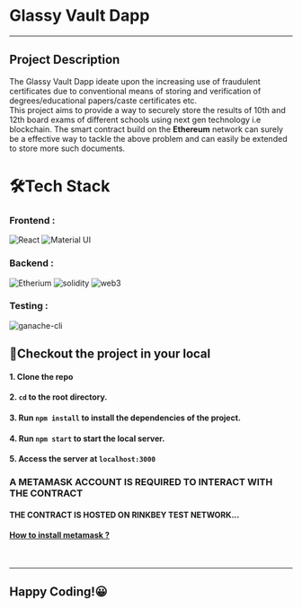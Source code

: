 # Glassy Vault Dapp
<hr>

## Project Description <br>
The Glassy Vault Dapp ideate upon the increasing use of fraudulent certificates due to conventional means of storing and verification of degrees/educational papers/caste certificates etc.<br/>
This project aims to provide a way to securely store the results of 10th and 12th board exams of different schools using next gen technology i.e blockchain.
The smart contract build on the <strong>Ethereum</strong> network can surely be a effective way to tackle the above problem and can easily be extended to store more such documents.

# 🛠Tech Stack<br>
### Frontend :
![React](https://img.shields.io/badge/React-20232A?style=for-the-badge&logo=react&logoColor=61DAFB)
![Material UI](https://img.shields.io/badge/Material--UI-0081CB?style=for-the-badge&logo=material-ui&logoColor=white)&nbsp;
 ### Backend :
 ![Etherium](https://img.shields.io/badge/Ethereum-3C3C3D?style=for-the-badge&logo=Ethereum&logoColor=white)
 ![solidity](https://img.shields.io/badge/Solidity-3C3C3D?style=for-the-badge&logo=solidity&logoColor=white)
 ![web3](https://img.shields.io/badge/Web3.js-3C3C3D?style=for-the-badge&logo=web3.js&logoColor=white)
 ### Testing :
 ![ganache-cli](https://img.shields.io/badge/ganache-3C3C3D?style=for-the-badge&logo=ganache&logoColor=white)
 <br>
 ## 👀Checkout the project in your local
 #### 1. Clone the repo
 #### 2. `cd` to the root directory.
 #### 3. Run `npm install` to install the dependencies of the project.
 #### 4. Run `npm start` to start the local server.
 #### 5. Access the server at `localhost:3000`
 ### A METAMASK ACCOUNT IS REQUIRED TO INTERACT WITH THE CONTRACT
 #### THE CONTRACT IS HOSTED ON RINKBEY TEST NETWORK...
 #### [How to install metamask ?](https://blog.wetrust.io/how-to-install-and-use-metamask-7210720ca047)
 <br><hr>
 ## Happy Coding!😀
